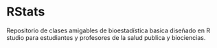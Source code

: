 # RStats
Repositorio de clases amigables de bioestadística basica diseñado en R studio para estudiantes y profesores de la salud publica y biociencias.
